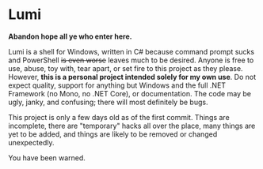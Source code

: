 # Lumi

**Abandon hope all ye who enter here.**

Lumi is a shell for Windows, written in C# because command prompt sucks and PowerShell ~~is even worse~~ leaves much to be desired. Anyone is free to use, abuse, toy with, tear apart, or set fire to this project as they please.
However, **this is a personal project intended solely for my own use**. Do not expect quality, support for anything but Windows and the full .NET Framework (no Mono, no .NET Core), or documentation. The code may be ugly, janky, and confusing; there will most definitely be bugs.

This project is only a few days old as of the first commit. Things are incomplete, there are "temporary" hacks all over the place, many things are yet to be added, and things are likely to be removed or changed unexpectedly.

You have been warned.
